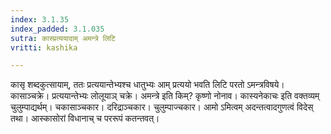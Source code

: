 ```yaml
---
index: 3.1.35
index_padded: 3.1.035
sutra: कास्प्रत्ययादाम् अमन्त्रे लिटि
vritti: kashika

---
```

कासृ शब्दकुत्सायाम्, ततः प्रत्ययान्तेभ्यश्च धातुभ्यः आम् प्रत्ययो भवति लिटि परतो ऽमन्त्रविषये। कासाञ्चक्रे। प्रत्ययान्तेभ्यः लोलूयाञ् चक्रे। अमन्त्रे इति किम्? कृष्णो नोनाव। कास्यनेकाचः इति वक्तव्यम् चुलुम्पाद्यर्थम्। चकासाञ्चकार। दरिद्राञ्चकार। चुलुम्पाज्चकार। आमो ऽमित्वम् अदन्तत्वादगुणत्वं विदेस् तथा। आस्कासोरां विधानाच् च पररूपं कतन्तवत्।